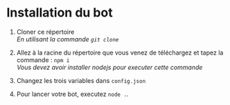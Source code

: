 # Installation du bot

1. Cloner ce répertoire  
*En utilisant la commande `git clone`*

2. Allez à la racine du répertoire que vous venez de téléchargez et tapez la commande : `npm i`  
*Vous devez avoir installer nodejs pour executer cette commande*

3. Changez les trois variables dans `config.json`

4. Pour lancer votre bot, executez `node .`.
